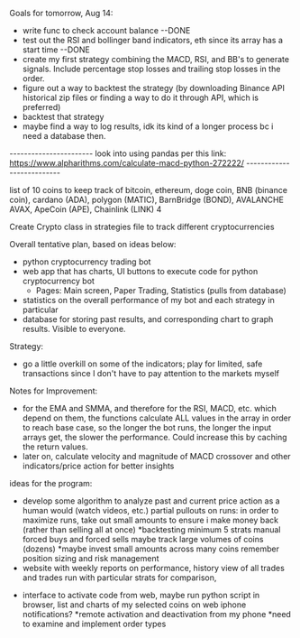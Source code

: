 Goals for tomorrow, Aug 14:

- write func to check account balance --DONE
- test out the RSI and bollinger band indicators, eth since its array has a start time --DONE
- create my first strategy combining the MACD, RSI, and BB's to generate signals. Include percentage stop losses and trailing stop losses in the order.
- figure out a way to backtest the strategy (by downloading Binance API historical zip files or finding a way to do it through API, which is preferred)
- backtest that strategy
- maybe find a way to log results, idk its kind of a longer process bc i need a database then.

----------------------- look into using pandas per this link: https://www.alpharithms.com/calculate-macd-python-272222/ --------------------------

list of 10 coins to keep track of
bitcoin, ethereum, doge coin, BNB (binance coin), cardano (ADA), polygon (MATIC), BarnBridge (BOND), AVALANCHE AVAX, ApeCoin (APE), Chainlink (LINK)
4

Create Crypto class in strategies file to track different cryptocurrencies

Overall tentative plan, based on ideas below:

- python cryptocurrency trading bot
- web app that has charts, UI buttons to execute code for python cryptocurrency bot
  - Pages: Main screen, Paper Trading, Statistics (pulls from database)
- statistics on the overall performance of my bot and each strategy in particular
- database for storing past results, and corresponding chart to graph results. Visible to everyone.

Strategy:

- go a little overkill on some of the indicators; play for limited, safe transactions since I don't have to pay attention to the markets myself

Notes for Improvement:

- for the EMA and SMMA, and therefore for the RSI, MACD, etc. which depend on them, the functions calculate ALL values in the array in order to reach base case,
  so the longer the bot runs, the longer the input arrays get, the slower the performance. Could increase this by caching the return values.
- later on, calculate velocity and magnitude of MACD crossover and other indicators/price action for better insights

ideas for the program:

- develop some algorithm to analyze past and current price action as a human would (watch videos, etc.)
  partial pullouts on runs: in order to maximize runs, take out small amounts to ensure i make money back (rather than selling all at once)
  *backtesting
  minimum 5 strats
  manual forced buys and forced sells
  maybe track large volumes of coins (dozens)
  *maybe invest small amounts across many coins
  remember position sizing and risk management
- website with weekly reports on performance, history view of all trades and trades run with particular strats for comparison,

* interface to activate code from web, maybe run python script in browser, list and charts of my selected coins on web
  iphone notifications?
  *remote activation and deactivation from my phone
  *need to examine and implement order types
